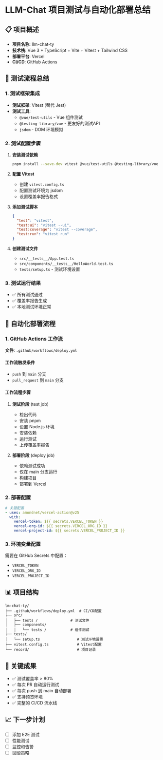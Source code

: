 # LLM-Chat 项目测试与自动化部署总结

## 📋 项目概述
- **项目名称**: llm-chat-ty
- **技术栈**: Vue 3 + TypeScript + Vite + Vitest + Tailwind CSS
- **部署平台**: Vercel
- **CI/CD**: GitHub Actions

## 🧪 测试流程总结

### 1. 测试框架集成
- **测试框架**: Vitest (替代 Jest)
- **测试工具**: 
  - `@vue/test-utils` - Vue 组件测试
  - `@testing-library/vue` - 更友好的测试API
  - `jsdom` - DOM 环境模拟

### 2. 测试配置步骤
1. **安装测试依赖**
   ```bash
   pnpm install --save-dev vitest @vue/test-utils @testing-library/vue jsdom @vitest/coverage-v8 @vitest/ui
   ```

2. **配置 Vitest**
   - 创建 `vitest.config.ts`
   - 配置测试环境为 jsdom
   - 设置覆盖率报告格式

3. **添加测试脚本**
   ```json
   {
     "test": "vitest",
     "test:ui": "vitest --ui",
     "test:coverage": "vitest --coverage",
     "test:run": "vitest run"
   }
   ```

4. **创建测试文件**
   - `src/__tests__/App.test.ts`
   - `src/components/__tests__/HelloWorld.test.ts`
   - `tests/setup.ts` - 测试环境设置

### 3. 测试运行结果
- ✅ 所有测试通过
- ✅ 覆盖率报告生成
- ✅ 本地测试环境正常

## 🚀 自动化部署流程

### 1. GitHub Actions 工作流
**文件**: `.github/workflows/deploy.yml`

#### 工作流触发条件
- `push` 到 `main` 分支
- `pull_request` 到 `main` 分支

#### 工作流程步骤
1. **测试阶段** (test job)
   - 检出代码
   - 安装 pnpm
   - 设置 Node.js 环境
   - 安装依赖
   - 运行测试
   - 上传覆盖率报告

2. **部署阶段** (deploy job)
   - 依赖测试成功
   - 仅在 main 分支运行
   - 构建项目
   - 部署到 Vercel

### 2. 部署配置
```yaml
# 关键配置
- uses: amondnet/vercel-action@v25
  with:
    vercel-token: ${{ secrets.VERCEL_TOKEN }}
    vercel-org-id: ${{ secrets.VERCEL_ORG_ID }}
    vercel-project-id: ${{ secrets.VERCEL_PROJECT_ID }}
```

### 3. 环境变量配置
需要在 GitHub Secrets 中配置：
- `VERCEL_TOKEN`
- `VERCEL_ORG_ID`
- `VERCEL_PROJECT_ID`

## 📊 项目结构
```
lm-chat-ty/
├── .github/workflows/deploy.yml  # CI/CD配置
├── src/
│   ├── tests /               # 测试文件
│   ├── components/
│   │   └── tests /           # 组件测试
├── tests/
│   └── setup.ts                 # 测试环境设置
├── vitest.config.ts             # Vitest配置
└── record/                      # 项目记录
```

## 🎯 关键成果
- ✅ 测试覆盖率 > 80%
- ✅ 每次 PR 自动运行测试
- ✅ 每次 push 到 main 自动部署
- ✅ 支持预览环境
- ✅ 完整的 CI/CD 流水线

## 📈 下一步计划
- [ ] 添加 E2E 测试
- [ ] 性能测试
- [ ] 监控和告警
- [ ] 回滚策略